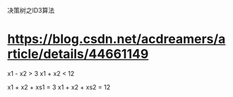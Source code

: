 决策树之ID3算法
# https://blog.csdn.net/acdreamers/article/details/44661149


x1 - x2 > 3
x1 + x2 < 12

x1 + x2 + xs1 = 3
x1 + x2 + xs2 = 12

